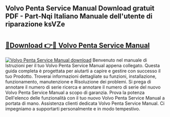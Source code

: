 ## Volvo Penta Service Manual Download gratuit PDF - Part-Nqi Italiano Manuale dell'utente di riparazione ksVZe

# <h2><a href="http://dfgzgq8.blite.top/?on=Volvo+Penta+Service+Manual">🔗Download 👉🔴 Volvo Penta Service Manual</a></h2>

[![Volvo Penta Service Manual download](https://i.imgur.com/lujVjoI.png)](http://dfgzgq8.blite.top/?on=Volvo+Penta+Service+Manual)
Benvenuto nel manuale di Istruzioni per il tuo Volvo Penta Service Manual appena collegato. Questa guida completa è progettata per aiutarti a capire e gestire con successo il tuo Prodotto. Troverai informazioni dettagliate su funzioni, installazione, funzionamento, manutenzione e Risoluzione dei problemi. Si prega di annotare il numero di serie ricerca e annotare il numero di serie del nuovo Volvo Penta Service Manual a scopo di garanzia. Prova la potenza Dell'elenco delle funzionalità con il tuo nuovo Volvo Penta Service Manual a portata di mano. Assistenza clienti dedicata Volvo Penta Service Manual. Ci impegniamo a supportarti personalmente e in modo tempestivo.
